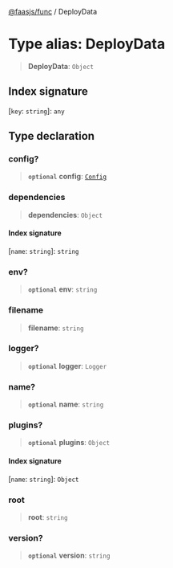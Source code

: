 [@faasjs/func](../README.md) / DeployData

# Type alias: DeployData

> **DeployData**: `Object`

## Index signature

 \[`key`: `string`\]: `any`

## Type declaration

### config?

> **`optional`** **config**: [`Config`](Config.md)

### dependencies

> **dependencies**: `Object`

#### Index signature

 \[`name`: `string`\]: `string`

### env?

> **`optional`** **env**: `string`

### filename

> **filename**: `string`

### logger?

> **`optional`** **logger**: `Logger`

### name?

> **`optional`** **name**: `string`

### plugins?

> **`optional`** **plugins**: `Object`

#### Index signature

 \[`name`: `string`\]: `Object`

### root

> **root**: `string`

### version?

> **`optional`** **version**: `string`

